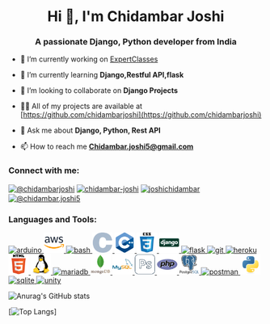 
<h1 align="center">Hi 👋, I'm Chidambar Joshi</h1>
<h3 align="center">A passionate Django, Python developer from India</h3>

- 🔭 I’m currently working on [ExpertClasses](https://github.com/chidambarjoshi/Expert_Computer_Education_Centre)

- 🌱 I’m currently learning **Django,Restful API,flask**

- 👯 I’m looking to collaborate on **Django Projects**

- 👨‍💻 All of my projects are available at [https://github.com/chidambarjoshi](https://github.com/chidambarjoshi)

- 💬 Ask me about **Django, Python, Rest API**

- 📫 How to reach me **Chidambar.joshi5@gmail.com**

<h3 align="left">Connect with me:</h3>
<p align="left">
<a href="https://dev.to/@chidambarjoshi" target="blank"><img align="center" src="https://cdn.jsdelivr.net/npm/simple-icons@3.0.1/icons/dev-dot-to.svg" alt="@chidambarjoshi" height="30" width="40" /></a>
<a href="https://linkedin.com/in/chidambar-joshi" target="blank"><img align="center" src="https://cdn.jsdelivr.net/npm/simple-icons@3.0.1/icons/linkedin.svg" alt="chidambar-joshi" height="30" width="40" /></a>
<a href="https://instagram.com/joshichidambar" target="blank"><img align="center" src="https://cdn.jsdelivr.net/npm/simple-icons@3.0.1/icons/instagram.svg" alt="joshichidambar" height="30" width="40" /></a>
<a href="https://medium.com/@chidambar.joshi5" target="blank"><img align="center" src="https://cdn.jsdelivr.net/npm/simple-icons@3.0.1/icons/medium.svg" alt="@chidambar.joshi5" height="30" width="40" /></a>
</p>

<h3 align="left">Languages and Tools:</h3>
<p align="left"> <a href="https://www.arduino.cc/" target="_blank"> <img src="https://cdn.worldvectorlogo.com/logos/arduino-1.svg" alt="arduino" width="40" height="40"/> </a> <a href="https://aws.amazon.com" target="_blank"> <img src="https://raw.githubusercontent.com/devicons/devicon/master/icons/amazonwebservices/amazonwebservices-original-wordmark.svg" alt="aws" width="40" height="40"/> </a> <a href="https://www.gnu.org/software/bash/" target="_blank"> <img src="https://www.vectorlogo.zone/logos/gnu_bash/gnu_bash-icon.svg" alt="bash" width="40" height="40"/> </a> <a href="https://www.cprogramming.com/" target="_blank"> <img src="https://raw.githubusercontent.com/devicons/devicon/master/icons/c/c-original.svg" alt="c" width="40" height="40"/> </a> <a href="https://www.w3schools.com/cpp/" target="_blank"> <img src="https://raw.githubusercontent.com/devicons/devicon/master/icons/cplusplus/cplusplus-original.svg" alt="cplusplus" width="40" height="40"/> </a> <a href="https://www.w3schools.com/css/" target="_blank"> <img src="https://raw.githubusercontent.com/devicons/devicon/master/icons/css3/css3-original-wordmark.svg" alt="css3" width="40" height="40"/> </a> <a href="https://www.djangoproject.com/" target="_blank"> <img src="https://raw.githubusercontent.com/devicons/devicon/master/icons/django/django-original.svg" alt="django" width="40" height="40"/> </a> <a href="https://flask.palletsprojects.com/" target="_blank"> <img src="https://www.vectorlogo.zone/logos/pocoo_flask/pocoo_flask-icon.svg" alt="flask" width="40" height="40"/> </a> <a href="https://git-scm.com/" target="_blank"> <img src="https://www.vectorlogo.zone/logos/git-scm/git-scm-icon.svg" alt="git" width="40" height="40"/> </a> <a href="https://heroku.com" target="_blank"> <img src="https://www.vectorlogo.zone/logos/heroku/heroku-icon.svg" alt="heroku" width="40" height="40"/> </a> <a href="https://www.w3.org/html/" target="_blank"> <img src="https://raw.githubusercontent.com/devicons/devicon/master/icons/html5/html5-original-wordmark.svg" alt="html5" width="40" height="40"/> </a> <a href="https://www.linux.org/" target="_blank"> <img src="https://raw.githubusercontent.com/devicons/devicon/master/icons/linux/linux-original.svg" alt="linux" width="40" height="40"/> </a> <a href="https://mariadb.org/" target="_blank"> <img src="https://www.vectorlogo.zone/logos/mariadb/mariadb-icon.svg" alt="mariadb" width="40" height="40"/> </a> <a href="https://www.mongodb.com/" target="_blank"> <img src="https://raw.githubusercontent.com/devicons/devicon/master/icons/mongodb/mongodb-original-wordmark.svg" alt="mongodb" width="40" height="40"/> </a> <a href="https://www.mysql.com/" target="_blank"> <img src="https://raw.githubusercontent.com/devicons/devicon/master/icons/mysql/mysql-original-wordmark.svg" alt="mysql" width="40" height="40"/> </a> <a href="https://www.photoshop.com/en" target="_blank"> <img src="https://raw.githubusercontent.com/devicons/devicon/master/icons/photoshop/photoshop-line.svg" alt="photoshop" width="40" height="40"/> </a> <a href="https://www.php.net" target="_blank"> <img src="https://raw.githubusercontent.com/devicons/devicon/master/icons/php/php-original.svg" alt="php" width="40" height="40"/> </a> <a href="https://www.postgresql.org" target="_blank"> <img src="https://raw.githubusercontent.com/devicons/devicon/master/icons/postgresql/postgresql-original-wordmark.svg" alt="postgresql" width="40" height="40"/> </a> <a href="https://postman.com" target="_blank"> <img src="https://www.vectorlogo.zone/logos/getpostman/getpostman-icon.svg" alt="postman" width="40" height="40"/> </a> <a href="https://www.python.org" target="_blank"> <img src="https://raw.githubusercontent.com/devicons/devicon/master/icons/python/python-original.svg" alt="python" width="40" height="40"/> </a> <a href="https://www.sqlite.org/" target="_blank"> <img src="https://www.vectorlogo.zone/logos/sqlite/sqlite-icon.svg" alt="sqlite" width="40" height="40"/> </a> <a href="https://unity.com/" target="_blank"> <img src="https://www.vectorlogo.zone/logos/unity3d/unity3d-icon.svg" alt="unity" width="40" height="40"/> </a> </p>




![Anurag's GitHub stats](https://github-readme-stats.vercel.app/api?username=chidambarjoshi&show_icons=true&theme=dark )


[![Top Langs](https://github-readme-stats.vercel.app/api/top-langs/?username=chidambarjoshi&langs_count=8&theme=dark)]

